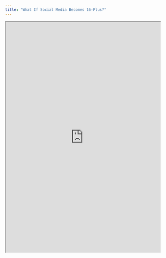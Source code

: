 ```yaml
---
title: "What If Social Media Becomes 16-Plus?"
---
```




<iframe height="750" width="100%" src="https://ewelton.github.io/ktest/wiki.html#What%20If%20Social%20Media%20Becomes%2016-Plus?"></iframe>
